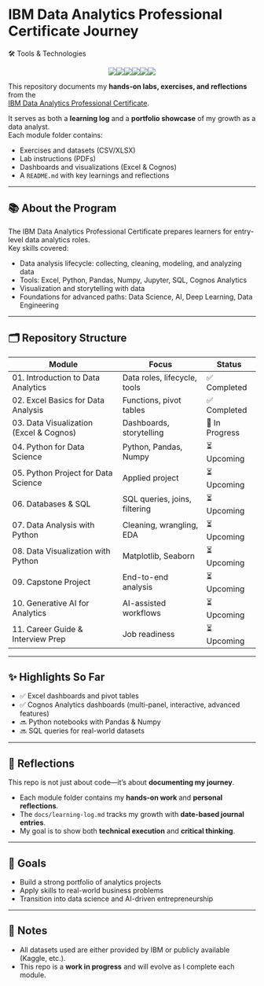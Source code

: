 # IBM Data Analytics Professional Certificate Journey
<div data-iframe-width="150" data-iframe-height="270" data-share-badge-id="91b21576-2162-4396-9261-6b036320913a" data-share-badge-host="https://www.credly.com"></div><script type="text/javascript" async src="//cdn.credly.com/assets/utilities/embed.js"></script>

🛠️ Tools & Technologies
<p align="center"><img src="https://img.shields.io/badge/Excel-Data%20Cleaning%20%26%20Dashboards-green?style=for-the-badge" /><img src="https://img.shields.io/badge/Cognos%20Analytics-Interactive%20Dashboards-blue?style=for-the-badge" /><img src="https://img.shields.io/badge/Python-Data%20Analysis%20%26%20Visualization-yellow?style=for-the-badge" /><img src="https://img.shields.io/badge/SQL-Queries%20%26%20Databases-lightgrey?style=for-the-badge" /><img src="https://img.shields.io/badge/Jupyter%20Notebooks-Exploratory%20Analysis-orange?style=for-the-badge" /><img src="https://img.shields.io/badge/Generative%20AI-AI%20Assisted%20Insights-purple?style=for-the-badge" /></p>



This repository documents my **hands-on labs, exercises, and reflections** from the  
[IBM Data Analytics Professional Certificate](https://www.coursera.org/professional-certificates/ibm-data-analyst).  

It serves as both a **learning log** and a **portfolio showcase** of my growth as a data analyst.  
Each module folder contains:
- Exercises and datasets (CSV/XLSX)
- Lab instructions (PDFs)
- Dashboards and visualizations (Excel & Cognos)
- A `README.md` with key learnings and reflections

---

## 📚 About the Program
The IBM Data Analytics Professional Certificate prepares learners for entry-level data analytics roles.  
Key skills covered:
- Data analysis lifecycle: collecting, cleaning, modeling, and analyzing data
- Tools: Excel, Python, Pandas, Numpy, Jupyter, SQL, Cognos Analytics
- Visualization and storytelling with data
- Foundations for advanced paths: Data Science, AI, Deep Learning, Data Engineering

---

## 🗂️ Repository Structure

| Module | Focus | Status |
|--------|-------|--------|
| 01. Introduction to Data Analytics | Data roles, lifecycle, tools | ✅ Completed |
| 02. Excel Basics for Data Analysis | Functions, pivot tables | ✅ Completed |
| 03. Data Visualization (Excel & Cognos) | Dashboards, storytelling | 🔄 In Progress |
| 04. Python for Data Science | Python, Pandas, Numpy | ⏳ Upcoming |
| 05. Python Project for Data Science | Applied project | ⏳ Upcoming |
| 06. Databases & SQL | SQL queries, joins, filtering | ⏳ Upcoming |
| 07. Data Analysis with Python | Cleaning, wrangling, EDA | ⏳ Upcoming |
| 08. Data Visualization with Python | Matplotlib, Seaborn | ⏳ Upcoming |
| 09. Capstone Project | End-to-end analysis | ⏳ Upcoming |
| 10. Generative AI for Analytics | AI-assisted workflows | ⏳ Upcoming |
| 11. Career Guide & Interview Prep | Job readiness | ⏳ Upcoming |

---

## ✨ Highlights So Far
- ✅ Excel dashboards and pivot tables  
- ✅ Cognos Analytics dashboards (multi-panel, interactive, advanced features)  
- 🔜 Python notebooks with Pandas & Numpy  
- 🔜 SQL queries for real-world datasets  

---

## 📝 Reflections
This repo is not just about code—it’s about **documenting my journey**.  
- Each module folder contains my **hands-on work** and **personal reflections**.  
- The `docs/learning-log.md` tracks my growth with **date-based journal entries**.  
- My goal is to show both **technical execution** and **critical thinking**.  

---

## 🎯 Goals
- Build a strong portfolio of analytics projects  
- Apply skills to real-world business problems  
- Transition into data science and AI-driven entrepreneurship  

---

## 📌 Notes
- All datasets used are either provided by IBM or publicly available (Kaggle, etc.).  
- This repo is a **work in progress** and will evolve as I complete each module.  
